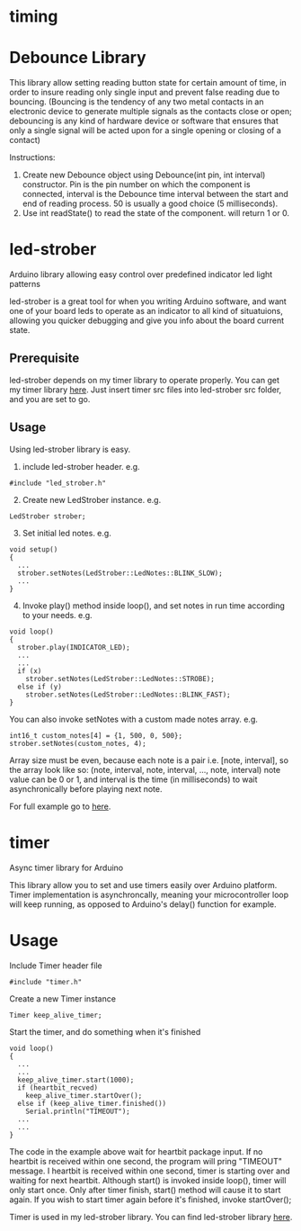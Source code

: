 # timing

# Debounce Library

This library allow setting reading button state for certain amount of time, in order to insure reading only single input and prevent false reading due to bouncing. (Bouncing is the tendency of any two metal contacts in an electronic device to generate multiple signals as the contacts close or open; debouncing is any kind of hardware device or software that ensures that only a single signal will be acted upon for a single opening or closing of a contact) 

Instructions:
1.	Create new Debounce object using Debounce(int pin, int interval) constructor. Pin is the pin number on which the component is connected, interval is the Debounce time interval between the start and end of reading process. 50 is usually a good choice (5 milliseconds).
2.	Use int readState() to read the state of the component. will return 1 or 0.

# led-strober
Arduino library allowing easy control over predefined indicator led light patterns

led-strober is a great tool for when you writing Arduino software, and want one of your board leds to operate as an indicator to all kind of situatuions, allowing you quicker debugging and give you info about the board current state.

## Prerequisite
led-strober depends on my timer library to operate properly. You can get my timer library [here](https://github.com/elhayr1/timer/tree/master/src).
Just insert timer src files into led-strober src folder, and you are set to go. 

## Usage
Using led-strober library is easy. 
1. include led-strober header. e.g.
```
#include "led_strober.h"
```

2. Create new LedStrober instance. e.g.
```
LedStrober strober;
```

3. Set initial led notes. e.g.
```
void setup()
{
  ...
  strober.setNotes(LedStrober::LedNotes::BLINK_SLOW);
  ...
}
```

4. Invoke play() method inside loop(), and set notes in run time according to your needs. e.g.
```
void loop()
{
  strober.play(INDICATOR_LED);
  ...
  ...
  if (x)
    strober.setNotes(LedStrober::LedNotes::STROBE);
  else if (y)
    strober.setNotes(LedStrober::LedNotes::BLINK_FAST);
}
```

You can also invoke setNotes with a custom made notes array. e.g.
```
int16_t custom_notes[4] = {1, 500, 0, 500};
strober.setNotes(custom_notes, 4);
```
Array size must be even, because each note is a pair i.e. [note, interval], so the array look like so:
(note, interval, note, interval, ..., note, interval)
note value can be 0 or 1, and interval is the time (in milliseconds) to wait asynchronically before playing next note.

For full example go to [here](https://github.com/elhayr1/led-strober/blob/master/examples/emergency_monitor/emergency_monitor.ino).


# timer
Async timer library for Arduino

This library allow you to set and use timers easily over Arduino platform. Timer implementation is asynchroncally, meaning your microcontroller loop will keep running, as opposed to Arduino's delay() function for example.

# Usage
Include Timer header file
```
#include "timer.h"
```

Create a new Timer instance
```
Timer keep_alive_timer;
```

Start the timer, and do something when it's finished

```
void loop()
{
  ...
  ...
  keep_alive_timer.start(1000);
  if (heartbit_recved)
    keep_alive_timer.startOver();
  else if (keep_alive_timer.finished())
    Serial.println("TIMEOUT");
  ...
  ...
}
```
The code in the example above wait for heartbit package input. If no heartbit is received within one second, the program will pring "TIMEOUT" message. I heartbit is received within one second, timer is starting over and waiting for next heartbit.
Although start() is invoked inside loop(), timer will only start once. Only after timer finish, start() method will cause it to start again. If you wish to start timer again before it's finished, invoke startOver();

Timer is used in my led-strober library. You can find led-strober library [here](https://github.com/elhayr1/led-strober).


